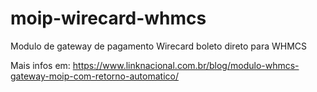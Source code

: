 # moip-wirecard-whmcs
Modulo de gateway de pagamento Wirecard boleto direto para WHMCS

Mais infos em:
https://www.linknacional.com.br/blog/modulo-whmcs-gateway-moip-com-retorno-automatico/
